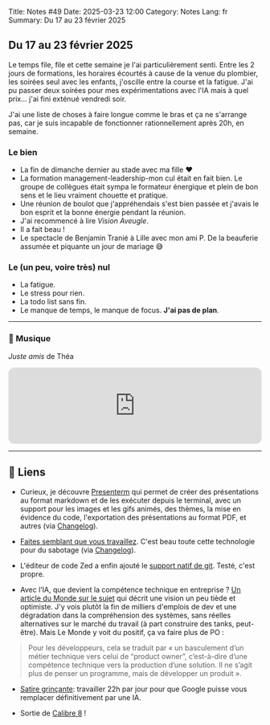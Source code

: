 Title: Notes #49
Date: 2025-03-23 12:00
Category: Notes
Lang: fr
Summary: Du 17 au 23 février 2025

## Du 17 au 23 février 2025

Le temps file, file et cette semaine je l'ai particulièrement senti. Entre les 2 jours de formations, les horaires écourtés à cause de la venue du plombier, les soirées seul avec les enfants, j'oscille entre la course et la fatigue. J'ai pu passer deux soirées pour mes expérimentations avec l'IA mais à quel prix... j'ai fini exténué vendredi soir.

J'ai une liste de choses à faire longue comme le bras et ça ne s'arrange pas, car je suis incapable de fonctionner rationnellement après 20h, en semaine.

### Le bien

* La fin de dimanche dernier au stade avec ma fille ❤️
* La formation management-leadership-mon cul était en fait bien. Le groupe de collègues était sympa le formateur énergique et plein de bon sens et le lieu vraiment chouette et pratique.
* Une réunion de boulot que j'appréhendais s'est bien passée et j'avais le bon esprit et la bonne énergie pendant la réunion.
* J'ai recommencé à lire _Vision Aveugle_.
* Il a fait beau !
* Le spectacle de Benjamin Tranié à Lille avec mon ami P. De la beauferie assumée et piquante un jour de mariage 😅

### Le (un peu, voire très) nul

* La fatigue.
* Le stress pour rien.
* La todo list sans fin.
* Le manque de temps, le manque de focus. **J'ai pas de plan**.

---

### 🎵 Musique

_Juste amis_ de Théa

<iframe style="border-radius:12px" src="https://open.spotify.com/embed/track/1L9xCQ6PYyAgHqGfFPXC9N?utm_source=generator" width="100%" height="152" frameBorder="0" allowfullscreen="" allow="autoplay; clipboard-write; encrypted-media; fullscreen; picture-in-picture" loading="lazy"></iframe>

---

## 🔗 Liens

* Curieux, je découvre [Presenterm](https://mfontanini.github.io/presenterm/) qui permet de créer des présentations au format markdown et de les exécuter depuis le terminal, avec un support pour les images et les gifs animés, des thèmes, la mise en évidence du code, l'exportation des présentations au format PDF, et autres (via [Changelog](https://changelog.com/news)).

* [Faites semblant que vous travaillez](https://github.com/giacomo-b/rust-stakeholder?tab=readme-ov-file). C'est beau toute cette technologie pour du sabotage (via [Changelog](https://changelog.com/news)).

* L'éditeur de code Zed a enfin ajouté le [support natif de git](https://zed.dev/blog/git). Testé, c'est propre.

* Avec l’IA, que devient la compétence technique en entreprise ? [Un article du Monde sur le sujet](https://www.lemonde.fr/emploi/article/2025/03/19/avec-l-arrivee-de-l-ia-qu-est-devenue-la-competence-technique-en-entreprise_6583458_1698637.html) qui décrit une vision un peu tiède et optimiste. J'y vois plutôt la fin de milliers d'emplois de dev et une dégradation dans la compréhension des systèmes, sans réelles alternatives sur le marché du travail (à part construire des tanks, peut-être). Mais Le Monde y voit du positif, ça va faire plus de PO :

> Pour les développeurs, cela se traduit par « un basculement d’un métier technique vers celui de “product owner”, c’est-à-dire d’une compétence technique vers la production d’une solution. Il ne s’agit plus de penser un programme, mais de développer un produit ».

* [Satire grinçante](https://sfstandard.com/opinion/2025/03/20/sergey-brin-we-need-you-working-60-hours-a-week-so-we-can-replace-you-as-soon-as-possible/): travailler 22h par jour pour que Google puisse vous remplacer définitivement par une IA.

* Sortie de [Calibre 8](https://calibre-ebook.com/whats-new) !
